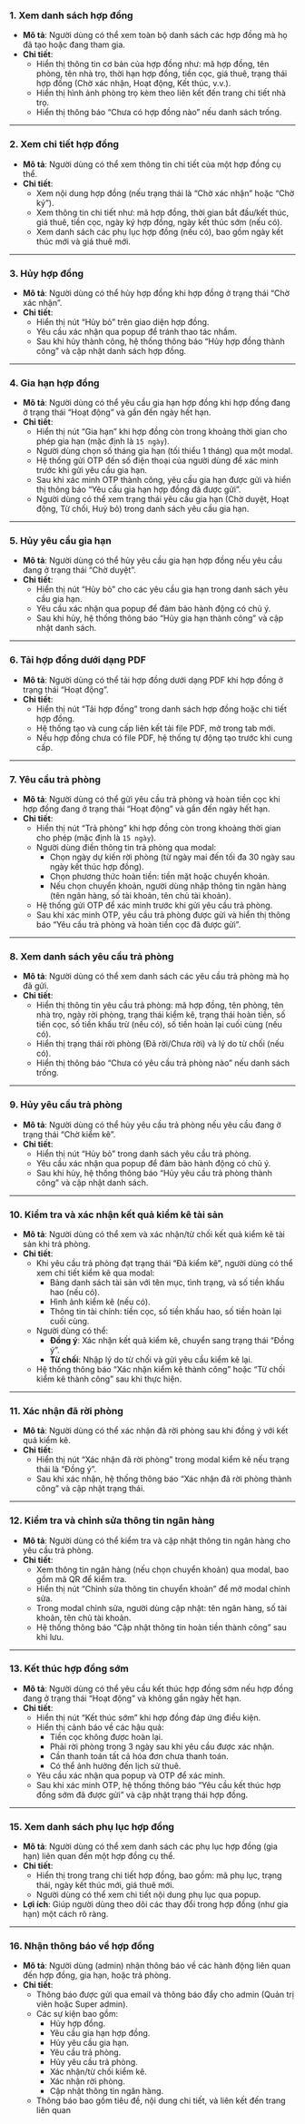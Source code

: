 ### 1. Xem danh sách hợp đồng

-   **Mô tả**: Người dùng có thể xem toàn bộ danh sách các hợp đồng mà họ đã tạo hoặc đang tham gia.
-   **Chi tiết**:
    -   Hiển thị thông tin cơ bản của hợp đồng như: mã hợp đồng, tên phòng, tên nhà trọ, thời hạn hợp đồng, tiền cọc, giá thuê, trạng thái hợp đồng (Chờ xác nhận, Hoạt động, Kết thúc, v.v.).
    -   Hiển thị hình ảnh phòng trọ kèm theo liên kết đến trang chi tiết nhà trọ.
    -   Hiển thị thông báo “Chưa có hợp đồng nào” nếu danh sách trống.

---

### 2. Xem chi tiết hợp đồng

-   **Mô tả**: Người dùng có thể xem thông tin chi tiết của một hợp đồng cụ thể.
-   **Chi tiết**:
    -   Xem nội dung hợp đồng (nếu trạng thái là “Chờ xác nhận” hoặc “Chờ ký”).
    -   Xem thông tin chi tiết như: mã hợp đồng, thời gian bắt đầu/kết thúc, giá thuê, tiền cọc, ngày ký hợp đồng, ngày kết thúc sớm (nếu có).
    -   Xem danh sách các phụ lục hợp đồng (nếu có), bao gồm ngày kết thúc mới và giá thuê mới.

---

### 3. Hủy hợp đồng

-   **Mô tả**: Người dùng có thể hủy hợp đồng khi hợp đồng ở trạng thái “Chờ xác nhận”.
-   **Chi tiết**:
    -   Hiển thị nút “Hủy bỏ” trên giao diện hợp đồng.
    -   Yêu cầu xác nhận qua popup để tránh thao tác nhầm.
    -   Sau khi hủy thành công, hệ thống thông báo “Hủy hợp đồng thành công” và cập nhật danh sách hợp đồng.

---

### 4. Gia hạn hợp đồng

-   **Mô tả**: Người dùng có thể yêu cầu gia hạn hợp đồng khi hợp đồng đang ở trạng thái “Hoạt động” và gần đến ngày hết hạn.
-   **Chi tiết**:
    -   Hiển thị nút “Gia hạn” khi hợp đồng còn trong khoảng thời gian cho phép gia hạn (mặc định là `15 ngày`).
    -   Người dùng chọn số tháng gia hạn (tối thiểu 1 tháng) qua một modal.
    -   Hệ thống gửi OTP đến số điện thoại của người dùng để xác minh trước khi gửi yêu cầu gia hạn.
    -   Sau khi xác minh OTP thành công, yêu cầu gia hạn được gửi và hiển thị thông báo “Yêu cầu gia hạn hợp đồng đã được gửi”.
    -   Người dùng có thể xem trạng thái yêu cầu gia hạn (Chờ duyệt, Hoạt động, Từ chối, Huỷ bỏ) trong danh sách yêu cầu gia hạn.

---

### 5. Hủy yêu cầu gia hạn

-   **Mô tả**: Người dùng có thể hủy yêu cầu gia hạn hợp đồng nếu yêu cầu đang ở trạng thái “Chờ duyệt”.
-   **Chi tiết**:
    -   Hiển thị nút “Hủy bỏ” cho các yêu cầu gia hạn trong danh sách yêu cầu gia hạn.
    -   Yêu cầu xác nhận qua popup để đảm bảo hành động có chủ ý.
    -   Sau khi hủy, hệ thống thông báo “Hủy gia hạn thành công” và cập nhật danh sách.

---

### 6. Tải hợp đồng dưới dạng PDF

-   **Mô tả**: Người dùng có thể tải hợp đồng dưới dạng PDF khi hợp đồng ở trạng thái “Hoạt động”.
-   **Chi tiết**:
    -   Hiển thị nút “Tải hợp đồng” trong danh sách hợp đồng hoặc chi tiết hợp đồng.
    -   Hệ thống tạo và cung cấp liên kết tải file PDF, mở trong tab mới.
    -   Nếu hợp đồng chưa có file PDF, hệ thống tự động tạo trước khi cung cấp.

---

### 7. Yêu cầu trả phòng

-   **Mô tả**: Người dùng có thể gửi yêu cầu trả phòng và hoàn tiền cọc khi hợp đồng đang ở trạng thái “Hoạt động” và gần đến ngày hết hạn.
-   **Chi tiết**:
    -   Hiển thị nút “Trả phòng” khi hợp đồng còn trong khoảng thời gian cho phép (mặc định là `15 ngày`).
    -   Người dùng điền thông tin trả phòng qua modal:
        -   Chọn ngày dự kiến rời phòng (từ ngày mai đến tối đa 30 ngày sau ngày kết thúc hợp đồng).
        -   Chọn phương thức hoàn tiền: tiền mặt hoặc chuyển khoản.
        -   Nếu chọn chuyển khoản, người dùng nhập thông tin ngân hàng (tên ngân hàng, số tài khoản, tên chủ tài khoản).
    -   Hệ thống gửi OTP để xác minh trước khi gửi yêu cầu trả phòng.
    -   Sau khi xác minh OTP, yêu cầu trả phòng được gửi và hiển thị thông báo “Yêu cầu trả phòng và hoàn tiền cọc đã được gửi”.

---

### 8. Xem danh sách yêu cầu trả phòng

-   **Mô tả**: Người dùng có thể xem danh sách các yêu cầu trả phòng mà họ đã gửi.
-   **Chi tiết**:
    -   Hiển thị thông tin yêu cầu trả phòng: mã hợp đồng, tên phòng, tên nhà trọ, ngày rời phòng, trạng thái kiểm kê, trạng thái hoàn tiền, số tiền cọc, số tiền khấu trừ (nếu có), số tiền hoàn lại cuối cùng (nếu có).
    -   Hiển thị trạng thái rời phòng (Đã rời/Chưa rời) và lý do từ chối (nếu có).
    -   Hiển thị thông báo “Chưa có yêu cầu trả phòng nào” nếu danh sách trống.

---

### 9. Hủy yêu cầu trả phòng

-   **Mô tả**: Người dùng có thể hủy yêu cầu trả phòng nếu yêu cầu đang ở trạng thái “Chờ kiểm kê”.
-   **Chi tiết**:
    -   Hiển thị nút “Hủy bỏ” trong danh sách yêu cầu trả phòng.
    -   Yêu cầu xác nhận qua popup để đảm bảo hành động có chủ ý.
    -   Sau khi hủy, hệ thống thông báo “Hủy yêu cầu trả phòng thành công” và cập nhật danh sách.

---

### 10. Kiểm tra và xác nhận kết quả kiểm kê tài sản

-   **Mô tả**: Người dùng có thể xem và xác nhận/từ chối kết quả kiểm kê tài sản khi trả phòng.
-   **Chi tiết**:
    -   Khi yêu cầu trả phòng đạt trạng thái “Đã kiểm kê”, người dùng có thể xem chi tiết kiểm kê qua modal:
        -   Bảng danh sách tài sản với tên mục, tình trạng, và số tiền khấu hao (nếu có).
        -   Hình ảnh kiểm kê (nếu có).
        -   Thông tin tài chính: tiền cọc, số tiền khấu hao, số tiền hoàn lại cuối cùng.
    -   Người dùng có thể:
        -   **Đồng ý**: Xác nhận kết quả kiểm kê, chuyển sang trạng thái “Đồng ý”.
        -   **Từ chối**: Nhập lý do từ chối và gửi yêu cầu kiểm kê lại.
    -   Hệ thống thông báo “Xác nhận kiểm kê thành công” hoặc “Từ chối kiểm kê thành công” sau khi thực hiện.

---

### 11. Xác nhận đã rời phòng

-   **Mô tả**: Người dùng có thể xác nhận đã rời phòng sau khi đồng ý với kết quả kiểm kê.
-   **Chi tiết**:
    -   Hiển thị nút “Xác nhận đã rời phòng” trong modal kiểm kê nếu trạng thái là “Đồng ý”.
    -   Sau khi xác nhận, hệ thống thông báo “Xác nhận đã rời phòng thành công” và cập nhật trạng thái.

---

### 12. Kiểm tra và chỉnh sửa thông tin ngân hàng

-   **Mô tả**: Người dùng có thể kiểm tra và cập nhật thông tin ngân hàng cho yêu cầu trả phòng.
-   **Chi tiết**:
    -   Xem thông tin ngân hàng (nếu chọn chuyển khoản) qua modal, bao gồm mã QR để kiểm tra.
    -   Hiển thị nút “Chỉnh sửa thông tin chuyển khoản” để mở modal chỉnh sửa.
    -   Trong modal chỉnh sửa, người dùng cập nhật: tên ngân hàng, số tài khoản, tên chủ tài khoản.
    -   Hệ thống thông báo “Cập nhật thông tin hoàn tiền thành công” sau khi lưu.

---

### 13. Kết thúc hợp đồng sớm

-   **Mô tả**: Người dùng có thể yêu cầu kết thúc hợp đồng sớm nếu hợp đồng đang ở trạng thái “Hoạt động” và không gần ngày hết hạn.
-   **Chi tiết**:
    -   Hiển thị nút “Kết thúc sớm” khi hợp đồng đáp ứng điều kiện.
    -   Hiển thị cảnh báo về các hậu quả:
        -   Tiền cọc không được hoàn lại.
        -   Phải rời phòng trong 3 ngày sau khi yêu cầu được xác nhận.
        -   Cần thanh toán tất cả hóa đơn chưa thanh toán.
        -   Có thể ảnh hưởng đến lịch sử thuê.
    -   Yêu cầu xác nhận qua popup và OTP để xác minh.
    -   Sau khi xác minh OTP, hệ thống thông báo “Yêu cầu kết thúc hợp đồng sớm đã được gửi” và cập nhật trạng thái hợp đồng.

---

### 15. Xem danh sách phụ lục hợp đồng

-   **Mô tả**: Người dùng có thể xem danh sách các phụ lục hợp đồng (gia hạn) liên quan đến một hợp đồng cụ thể.
-   **Chi tiết**:
    -   Hiển thị trong trang chi tiết hợp đồng, bao gồm: mã phụ lục, trạng thái, ngày kết thúc mới, giá thuê mới.
    -   Người dùng có thể xem chi tiết nội dung phụ lục qua popup.
-   **Lợi ích**: Giúp người dùng theo dõi các thay đổi trong hợp đồng (như gia hạn) một cách rõ ràng.

---

### 16. Nhận thông báo về hợp đồng

-   **Mô tả**: Người dùng (admin) nhận thông báo về các hành động liên quan đến hợp đồng, gia hạn, hoặc trả phòng.
-   **Chi tiết**:
    -   Thông báo được gửi qua email và thông báo đẩy cho admin (Quản trị viên hoặc Super admin).
    -   Các sự kiện bao gồm:
        -   Hủy hợp đồng.
        -   Yêu cầu gia hạn hợp đồng.
        -   Hủy yêu cầu gia hạn.
        -   Yêu cầu trả phòng.
        -   Hủy yêu cầu trả phòng.
        -   Xác nhận/từ chối kiểm kê.
        -   Xác nhận rời phòng.
        -   Cập nhật thông tin ngân hàng.
    -   Thông báo bao gồm tiêu đề, nội dung chi tiết, và liên kết đến trang liên quan

